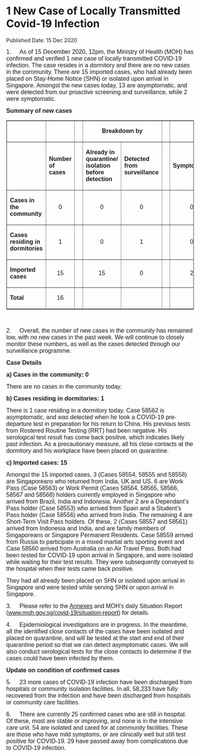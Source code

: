 <html>
    <meta http-equiv="Content-Type" content="text/html; charset=utf-8"/>
    <meta charset="utf-8"/>
    <title>1 New Case of Locally Transmitted Covid-19 Infection</title>
    <body><h1>1 New Case of Locally Transmitted Covid-19 Infection</h1>
    <p>Published Date: 15 Dec 2020</p> <p><span style="font-size: 16px; font-family: Arial;">1.&nbsp; &nbsp; &nbsp;As of 15 December 2020, 12pm, the Ministry of Health (MOH) has confirmed and verified 1 new case of locally transmitted COVID-19 infection. The case resides in a dormitory and there are no new cases in the community. There are 15 imported cases, who had already been placed on Stay-Home Notice (SHN) or isolated upon arrival in Singapore. Amongst the new cases today, 13 are asymptomatic, and were detected from our proactive screening and surveillance, while 2 were symptomatic.&nbsp; </span></p> <p><span style="font-size: 16px; font-family: Arial;"><strong>Summary of new cases</strong></span></p> <table border="1" cellspacing="0" cellpadding="0" width="605"> <tbody><tr> <td width="129"> <p align="right"><span style="font-size: 16px; font-family: Arial;">&nbsp;</span></p> </td> <td width="60"> <p><span style="font-size: 16px; font-family: Arial;">&nbsp;</span></p> </td> <td width="16" valign="top"> <p><span style="font-size: 16px; font-family: Arial;">&nbsp;</span></p> </td> <td width="192" colspan="2"> <p align="center"><span style="font-size: 16px; font-family: Arial;"><strong>Breakdown by</strong></span></p> </td> <td width="16" valign="top"> <p><span style="font-size: 16px; font-family: Arial;">&nbsp;</span></p> </td> <td width="192" colspan="2"> <p align="center"><span style="font-size: 16px; font-family: Arial;"><strong>Breakdown by</strong></span></p> </td> </tr> <tr> <td width="129"> <p align="right"><span style="font-size: 16px; font-family: Arial;">&nbsp;</span></p> </td> <td width="60"> <p><span style="font-size: 16px; font-family: Arial;"><strong>Number of cases</strong></span></p> </td> <td width="16" valign="top"> <p><span style="font-size: 16px; font-family: Arial;">&nbsp;</span></p> </td> <td width="96"> <p><span style="font-size: 16px; font-family: Arial;"><strong>Already in quarantine/ isolation before detection</strong></span></p> </td> <td width="96"> <p><span style="font-size: 16px; font-family: Arial;"><strong>Detected from surveillance</strong></span></p> </td> <td width="16" valign="top"> <p><span style="font-size: 16px; font-family: Arial;">&nbsp;</span></p> </td> <td width="96"> <p><span style="font-size: 16px; font-family: Arial;"><strong>Symptomatic</strong></span></p> </td> <td width="96"> <p><span style="font-size: 16px; font-family: Arial;"><strong>Asymptomatic</strong></span></p> </td> </tr> <tr> <td width="129"> <p><span style="font-size: 16px; font-family: Arial;"><strong>Cases in the community</strong></span></p> </td> <td width="60"> <p align="center"><span style="font-size: 16px; font-family: Arial;">0</span></p> </td> <td width="16" valign="top"> <p align="center"><span style="font-size: 16px; font-family: Arial;">&nbsp;</span></p> </td> <td width="96"> <p align="center"><span style="font-size: 16px; font-family: Arial;">0</span></p> </td> <td width="96"> <p align="center"><span style="font-size: 16px; font-family: Arial;">0</span></p> </td> <td width="16" valign="top"> <p align="center"><span style="font-size: 16px; font-family: Arial;">&nbsp;</span></p> </td> <td width="96"> <p align="center"><span style="font-size: 16px; font-family: Arial;">0</span></p> </td> <td width="96"> <p align="center"><span style="font-size: 16px; font-family: Arial;">0</span></p> </td> </tr> <tr> <td width="129"> <p><span style="font-size: 16px; font-family: Arial;"><strong>Cases residing in dormitories</strong></span></p> </td> <td width="60"> <p align="center"><span style="font-size: 16px; font-family: Arial;">1</span></p> </td> <td width="16" valign="top"> <p align="center"><span style="font-size: 16px; font-family: Arial;">&nbsp;</span></p> </td> <td width="96"> <p align="center"><span style="font-size: 16px; font-family: Arial;">0</span></p> </td> <td width="96"> <p align="center"><span style="font-size: 16px; font-family: Arial;">1</span></p> </td> <td width="16" valign="top"> <p align="center"><span style="font-size: 16px; font-family: Arial;">&nbsp;</span></p> </td> <td width="96"> <p align="center"><span style="font-size: 16px; font-family: Arial;">0</span></p> </td> <td width="96"> <p align="center"><span style="font-size: 16px; font-family: Arial;">1</span></p> </td> </tr> <tr> <td width="129"> <p><span style="font-size: 16px; font-family: Arial;"><strong>Imported cases</strong></span></p> </td> <td width="60"> <p align="center"><span style="font-size: 16px; font-family: Arial;">15</span></p> </td> <td width="16" valign="top"> <p align="center"><span style="font-size: 16px; font-family: Arial;">&nbsp;</span></p> </td> <td width="96"> <p align="center"><span style="font-size: 16px; font-family: Arial;">15</span></p> </td> <td width="96"> <p align="center"><span style="font-size: 16px; font-family: Arial;">0</span></p> </td> <td width="16" valign="top"> <p align="center"><span style="font-size: 16px; font-family: Arial;">&nbsp;</span></p> </td> <td width="96"> <p align="center"><span style="font-size: 16px; font-family: Arial;">2</span></p> </td> <td width="96"> <p align="center"><span style="font-size: 16px; font-family: Arial;">13</span></p> </td> </tr> <tr> <td width="129"> <p><span style="font-size: 16px; font-family: Arial;"><strong>Total</strong></span></p> </td> <td width="60"> <p align="center"><span style="font-size: 16px; font-family: Arial;">16</span></p> </td> <td width="16" valign="top"> <p align="center"><span style="font-size: 16px; font-family: Arial;">&nbsp;</span></p> </td> <td width="96"> <p align="center"><span style="font-size: 16px; font-family: Arial;">&nbsp;</span></p> </td> <td width="96"> <p align="center"><span style="font-size: 16px; font-family: Arial;">&nbsp;</span></p> </td> <td width="16" valign="top"> <p align="center"><span style="font-size: 16px; font-family: Arial;">&nbsp;</span></p> </td> <td width="96"> <p align="center"><span style="font-size: 16px; font-family: Arial;">&nbsp;</span></p> </td> <td width="96"> <p align="center"><span style="font-size: 16px; font-family: Arial;">&nbsp;</span></p> </td> </tr> </tbody></table> <p><span style="font-size: 16px; font-family: Arial;">&nbsp;</span></p> <p><span style="font-size: 16px; font-family: Arial;">2.&nbsp; &nbsp; &nbsp;Overall, the number of new cases in the community has remained low, with no new cases in the past week. We will continue to closely monitor these numbers, as well as the cases detected through our surveillance programme.</span></p><p><span style="font-size: 16px; font-family: Arial;"><strong>Case Details</strong><br></span></p><p><span style="font-size: 16px; font-family: Arial;"><strong>a) Cases in the community: 0</strong></span></p><p><span style="font-size: 16px; font-family: Arial;">There are no cases in the community today.<br></span></p><p><span style="font-size: 16px; font-family: Arial;"><strong>b) Cases residing in dormitories: 1</strong></span></p><p><span style="font-size: 16px; font-family: Arial;">There is 1 case residing in a dormitory today. Case 58562 is asymptomatic, and was detected when he took a COVID-19 pre-departure test in preparation for his return to China. His previous tests from Rostered Routine Testing (RRT) had been negative. His serological test result has come back positive, which indicates likely past infection. As a precautionary measure, all his close contacts at the dormitory and his workplace have been placed on quarantine. </span></p><p><span style="font-size: 16px; font-family: Arial;"><strong>c) Imported cases: 15</strong></span></p><p><span style="font-size: 16px; font-family: Arial;">Amongst the 15 imported cases, 3 (Cases 58554, 58555 and 58558) are Singaporeans who returned from India, UK and US. 6 are Work Pass (Case 58563) or Work Permit (Cases 58564, 58565, 58566, 58567 and 58568) holders currently employed in Singapore who arrived from Brazil, India and Indonesia. Another 2 are a Dependant’s Pass holder (Case 58553) who arrived from Spain and a Student’s Pass holder (Case 58556) who arrived from India. The remaining 4 are Short-Term Visit Pass holders. Of these, 2 (Cases 58557 and 58561) arrived from Indonesia and India, and are family members of Singaporeans or Singapore Permanent Residents. Case 58559 arrived from Russia to participate in a mixed martial arts sporting event and Case 58560 arrived from Australia on an Air Travel Pass. Both had been tested for COVID-19 upon arrival in Singapore, and were isolated while waiting for their test results. They were subsequently conveyed to the hospital when their tests came back positive.&nbsp;<br></span></p><p><span style="font-size: 16px; font-family: Arial;">They had all already been placed on SHN or isolated upon arrival in Singapore and were tested while serving SHN or upon arrival in Singapore.<br></span></p><p><span style="font-size: 16px; font-family: Arial;">3.&nbsp; &nbsp; &nbsp;Please refer to the <a href="/docs/librariesprovider5/default-document-library/annexesfcd2a5a351bb454099fdfee24547e44c.pdf?sfvrsn=66386e10_0" title="Annexes">Annexes</a>&nbsp;and MOH’s daily Situation Report (<a href="http://www.moh.gov.sg/covid-19/situation-report">www.moh.gov.sg/covid-19/situation-report</a>) for details.</span></p><p><p><span style="font-size: 16px; font-family: Arial;">4.<strong>&nbsp; &nbsp; &nbsp;</strong>Epidemiological investigations are in progress. In the meantime, all the identified close contacts of the cases have been isolated and placed on quarantine, and will be tested at the start and end of their quarantine period so that we can detect asymptomatic cases. We will also conduct serological tests for the close contacts to determine if the cases could have been infected by them.</span></p></p><p><p><span style="font-size: 16px; font-family: Arial;"><strong>Update on condition of confirmed cases</strong><br></span></p><p><span style="font-size: 16px; font-family: Arial;">5.&nbsp; &nbsp; &nbsp;23 more cases of COVID-19 infection have been discharged from hospitals or community isolation facilities. In all, 58,233 have fully recovered from the infection and have been discharged from hospitals or community care facilities.</span></p></p> <p><span style="font-size: 16px; font-family: Arial;">6.&nbsp; &nbsp; &nbsp;There are currently 25 confirmed cases who are still in hospital. Of these, most are stable or improving, and none is in the intensive care unit. 54 are isolated and cared for at community facilities. These are those who have mild symptoms, or are clinically well but still test positive for COVID-19. 29 have passed away from complications due to COVID-19 infection.</span></p></body>
</html>